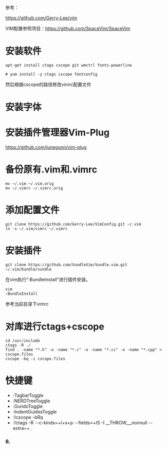 
参考：

https://github.com/Gerry-Lee/vim

VIM配置参照项目：https://github.com/SpaceVim/SpaceVim

# 安装软件

```
apt-get install ctags cscope git wmctrl fonts-powerline
```

```
# yum install -y ctags cscope fontconfig
```

然后根据cscope的路径修改vimrc配置文件

# 安装字体


# 安装插件管理器Vim-Plug

https://github.com/junegunn/vim-plug



# 备份原有.vim和.vimrc

```
mv ~/.vim ~/.vim.orig
mv ~/.vimrc ~/.vimrc.orig
```

# 添加配置文件

```
git clone https://github.com/Gerry-Lee/VimConfig.git ~/.vim
ln -s ~/.vim/vimrc ~/.vimrc
```

# 安装插件

```
git clone https://github.com/VundleVim/Vundle.vim.git ~/.vim/bundle/vundle
```

在vim执行“:BundleInstall”进行插件安装。

```
vim
:BundleInstall
```

参考当前目录下vimrc


# 对库进行ctags\+cscope

```
cd /usr/include
ctags -R ./
find . -name "*.h" -o -name "*.c" -o -name "*.cc" -o -name "*.cpp" > cscope.files
cscope -bq -i cscope.files
```

# 快捷键

- <F5> :TagbarToggle
- <F6> :NERDTreeToggle
- <F3> :GundoToggle
- <F4> :IndentGuidesToggle
- <C-F11> :!cscope -bRq
- <C-F12> :!ctags -R --c-kinds=+l+x+p --fields=+lS -I __THROW,__nonnull --extra=+ .

### 8.
